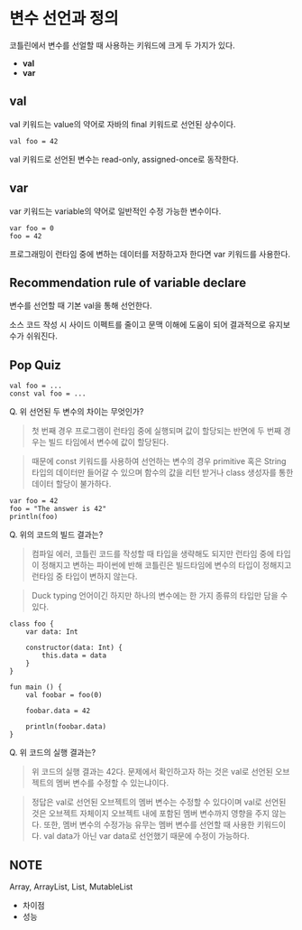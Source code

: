 # 변수 선언과 정의

코틀린에서 변수를 선얼할 때 사용하는 키워드에 크게 두 가지가 있다.
* __val__
* __var__


## val
val 키워드는 value의 약어로 자바의 final 키워드로 선언된 상수이다.
```
val foo = 42
```
val 키워드로 선언된 변수는 read-only, assigned-once로 동작한다.

## var
var 키워드는 variable의 약어로 일반적인 수정 가능한 변수이다.
```
var foo = 0
foo = 42
```

프로그래밍이 런타임 중에 변하는 데이터를 저장하고자 한다면 var 키워드를 사용한다.

## Recommendation rule of variable declare
변수를 선언할 때 기본 val을 통해 선언한다.

소스 코드 작성 시 사이드 이펙트를 줄이고 문맥 이해에 도움이 되어 결과적으로 유지보수가 쉬워진다.

## Pop Quiz
```
val foo = ...
const val foo = ...
```

Q. 위 선언된 두 변수의 차이는 무엇인가?

> 첫 번째 경우 프로그램이 런타임 중에 실행되며 값이 할당되는 반면에 두 번째 경우는 빌드 타임에서 변수에 값이 할당된다.

> 때문에 const 키워드를 사용하여 선언하는 변수의 경우 primitive 혹은 String 타입의 데이터만 들어갈 수 있으며 함수의 값을 리턴 받거나 class 생성자를 통한 데이터 할당이 불가하다.

```
var foo = 42
foo = "The answer is 42"
println(foo)
```

Q. 위의 코드의 빌드 결과는?

> 컴파일 에러, 코틀린 코드를 작성할 때 타입을 생략해도 되지만 런타임 중에 타입이 정해지고 변하는 파이썬에 반해 코틀린은 빌드타임에 변수의 타입이 정해지고 런타임 중 타입이 변하지 않는다.

> Duck typing 언어이긴 하지만 하나의 변수에는 한 가지 종류의 타입만 담을 수 있다.

```
class foo {
    var data: Int

    constructor(data: Int) {
        this.data = data
    }
}

fun main () {
    val foobar = foo(0)

    foobar.data = 42

    println(foobar.data)
}
```

Q. 위 코드의 실행 결과는?

> 위 코드의 실행 결과는 42다. 문제에서 확인하고자 하는 것은 val로 선언된 오브젝트의 멤버 변수를 수정할 수 있는냐이다.

> 정답은 val로 선언된 오브젝트의 멤버 변수는 수정할 수 있다이며 val로 선언된 것은 오브젝트 자체이지 오브젝트 내에 포함된 멤버 변수까지 영향을 주지 않는다. 또한, 멤버 변수의 수정가능 유무는 멤버 변수를 선언할 때 사용한 키워드이다. val data가 아닌 var data로 선언했기 때문에 수정이 가능하다.

## NOTE
Array, ArrayList, List, MutableList
* 차이점
* 성능